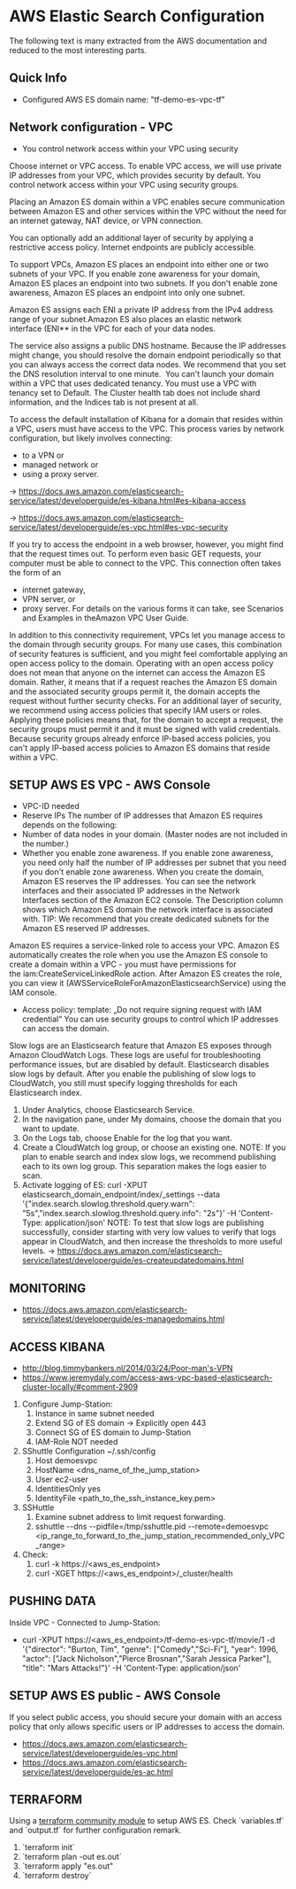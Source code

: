 # AWS Elastic Search Configuration
The following text is many extracted from the AWS documentation and reduced to the most interesting parts.

## Quick Info
* Configured AWS ES domain name: "tf-demo-es-vpc-tf"

## Network configuration - VPC
- You control network access within your VPC using security 

Choose internet or VPC access. To enable VPC access, we will use private IP addresses from your VPC, which provides security by default. You control network access within your VPC using security groups.

Placing an Amazon ES domain within a VPC enables secure communication between Amazon ES and other services within the VPC without the need for an internet gateway, NAT device, or VPN connection.

You can optionally add an additional layer of security by applying a restrictive access policy. Internet endpoints are publicly accessible. 

To support VPCs, Amazon ES places an endpoint into either one or two subnets of your VPC.
If you enable zone awareness for your domain, Amazon ES places an endpoint into two subnets.
If you don't enable zone awareness, Amazon ES places an endpoint into only one subnet.

Amazon ES assigns each ENI a private IP address from the IPv4 address range of your subnet.Amazon ES also places an elastic network interface (ENI** in the VPC for each of your data nodes.

The service also assigns a public DNS hostname.
Because the IP addresses might change, you should resolve the domain endpoint periodically so that you can always access the correct data nodes. We recommend that you set the DNS resolution interval to one minute. 
You can't launch your domain within a VPC that uses dedicated tenancy. You must use a VPC with tenancy set to Default.
The Cluster health tab does not include shard information, and the Indices tab is not present at all.

To access the default installation of Kibana for a domain that resides within a VPC, users must have access to the VPC. This process varies by network configuration, but likely involves connecting:
* to a VPN or 
* managed network or 
* using a proxy server.

-> https://docs.aws.amazon.com/elasticsearch-service/latest/developerguide/es-kibana.html#es-kibana-access

-> https://docs.aws.amazon.com/elasticsearch-service/latest/developerguide/es-vpc.html#es-vpc-security

If you try to access the endpoint in a web browser, however, you might find that the request times out. To perform even basic GET requests, your computer must be able to connect to the VPC. This connection often takes the form of an 
* internet gateway, 
* VPN server, or 
* proxy server. 
For details on the various forms it can take, see Scenarios and Examples in theAmazon VPC User Guide.

In addition to this connectivity requirement, VPCs let you manage access to the domain through security groups. For many use cases, this combination of security features is sufficient, and you might feel comfortable applying an open access policy to the domain.
Operating with an open access policy does not mean that anyone on the internet can access the Amazon ES domain. Rather, it means that if a request reaches the Amazon ES domain and the associated security groups permit it, the domain accepts the request without further security checks.
For an additional layer of security, we recommend using access policies that specify IAM users or roles. Applying these policies means that, for the domain to accept a request, the security groups must permit it and it must be signed with valid credentials.
Because security groups already enforce IP-based access policies, you can't apply IP-based access policies to Amazon ES domains that reside within a VPC.

## SETUP AWS ES VPC - AWS Console
* VPC-ID needed
* Reserve IPs
The number of IP addresses that Amazon ES requires depends on the following:
* Number of data nodes in your domain. (Master nodes are not included in the number.)
* Whether you enable zone awareness. If you enable zone awareness, you need only half the number of IP addresses per subnet that you need if you don't enable zone awareness.
When you create the domain, Amazon ES reserves the IP addresses. You can see the network interfaces and their associated IP addresses in the Network Interfaces section of the Amazon EC2 console.
The Description column shows which Amazon ES domain the network interface is associated with.
TIP: We recommend that you create dedicated subnets for the Amazon ES reserved IP addresses.

Amazon ES requires a service-linked role to access your VPC. Amazon ES automatically creates the role when you use the Amazon ES console to create a domain within a VPC - you must have permissions for the iam:CreateServiceLinkedRole action. After Amazon ES creates the role, you can view it (AWSServiceRoleForAmazonElasticsearchService) using the IAM console.

* Access policy: template: „Do not require signing request with IAM credential“
You can use security groups to control which IP addresses can access the domain.

Slow logs are an Elasticsearch feature that Amazon ES exposes through Amazon CloudWatch Logs. These logs are useful for troubleshooting performance issues, but are disabled by default. Elasticsearch disables slow logs by default. After you enable the publishing of slow logs to CloudWatch, you still must specify logging thresholds for each Elasticsearch index.
1. Under Analytics, choose Elasticsearch Service.
2. In the navigation pane, under My domains, choose the domain that you want to update.
3. On the Logs tab, choose Enable for the log that you want.
4. Create a CloudWatch log group, or choose an existing one.
NOTE: If you plan to enable search and index slow logs, we recommend publishing each to its own log group. This separation makes the logs easier to scan.
1. Activate logging of ES: curl -XPUT elasticsearch_domain_endpoint/index/_settings --data '{"index.search.slowlog.threshold.query.warn": "5s","index.search.slowlog.threshold.query.info": "2s"}' -H 'Content-Type: application/json'
NOTE: To test that slow logs are publishing successfully, consider starting with very low values to verify that logs appear in CloudWatch, and then increase the thresholds to more useful levels. -> https://docs.aws.amazon.com/elasticsearch-service/latest/developerguide/es-createupdatedomains.html

## MONITORING
* https://docs.aws.amazon.com/elasticsearch-service/latest/developerguide/es-managedomains.html

## ACCESS KIBANA
* http://blog.timmybankers.nl/2014/03/24/Poor-man's-VPN
* https://www.jeremydaly.com/access-aws-vpc-based-elasticsearch-cluster-locally/#comment-2909

1. Configure Jump-Station:
    1. Instance in same subnet needed
    2. Extend SG of ES domain -> Explicitly open 443
    3. Connect SG of ES domain to Jump-Station
    4. IAM-Role NOT needed
2. SShuttle Configuration ~/.ssh/config
    1. Host demoesvpc
    2.   HostName <dns_name_of_the_jump_station>
    3.   User ec2-user
    4.   IdentitiesOnly yes
    5.   IdentityFile <path_to_the_ssh_instance_key.pem>
3. SSHuttle
    1. Examine subnet address to limit request forwarding. 
    2. sshuttle --dns --pidfile=/tmp/sshuttle.pid --remote=demoesvpc <ip_range_to_forward_to_the_jump_station_recommended_only_VPC_range>
4. Check: 
    1. curl -k https://<aws_es_endpoint>
    2. curl -XGET https://<aws_es_endpoint>/_cluster/health

## PUSHING DATA

Inside VPC - Connected to Jump-Station:
* curl -XPUT https://<aws_es_endpoint>/tf-demo-es-vpc-tf/movie/1 -d '{"director": "Burton, Tim", "genre": ["Comedy","Sci-Fi"], "year": 1996, "actor": ["Jack Nicholson","Pierce Brosnan","Sarah Jessica Parker"], "title": "Mars Attacks!"}' -H 'Content-Type: application/json'


## SETUP AWS ES public - AWS Console
If you select public access, you should secure your domain with an access policy that only allows specific users or IP addresses to access the domain.
* https://docs.aws.amazon.com/elasticsearch-service/latest/developerguide/es-vpc.html
* https://docs.aws.amazon.com/elasticsearch-service/latest/developerguide/es-ac.html




## TERRAFORM
Using a [terraform community module](https://github.com/terraform-community-modules/tf_aws_elasticsearch) to setup AWS ES. Check ´variables.tf´ and ´output.tf´ for further configuration remark.

1. ´terraform init´
2. ´terraform plan -out es.out´
3. ´terraform apply "es.out"
4. ´terraform destroy´
